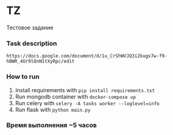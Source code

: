# TZ
Тестовое задание

### Task description
```
https://docs.google.com/document/d/1u_CrShWVJQ3i2kugx7w-f9-hBWR_4Ur9lOnN1tXyRpc/edit
```

### How to run
1. Install requirements with
```pip install requirements.txt ```
2. Run mongodb container with 
```docker-compose up```
3. Run celery with 
```celery -A tasks worker --loglevel=info```
4. Run flask with
```python main.py```

### Время выполнения ~5 часов
